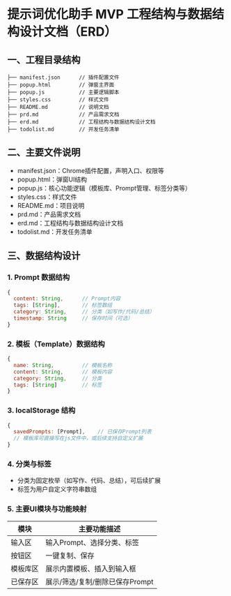 # 提示词优化助手 MVP 工程结构与数据结构设计文档（ERD）

## 一、工程目录结构

```
├── manifest.json      // 插件配置文件
├── popup.html         // 弹窗主界面
├── popup.js           // 主要逻辑脚本
├── styles.css         // 样式文件
├── README.md          // 说明文档
├── prd.md             // 产品需求文档
├── erd.md             // 工程结构与数据结构设计文档
├── todolist.md        // 开发任务清单
```

## 二、主要文件说明
- manifest.json：Chrome插件配置，声明入口、权限等
- popup.html：弹窗UI结构
- popup.js：核心功能逻辑（模板库、Prompt管理、标签分类等）
- styles.css：样式文件
- README.md：项目说明
- prd.md：产品需求文档
- erd.md：工程结构与数据结构设计文档
- todolist.md：开发任务清单

## 三、数据结构设计

### 1. Prompt 数据结构
```js
{
  content: String,      // Prompt内容
  tags: [String],       // 标签数组
  category: String,     // 分类（如写作/代码/总结）
  timestamp: String     // 保存时间（可选）
}
```

### 2. 模板（Template）数据结构
```js
{
  name: String,         // 模板名称
  content: String,      // 模板内容
  category: String,     // 分类
  tags: [String]        // 标签
}
```

### 3. localStorage 结构
```js
{
  savedPrompts: [Prompt],    // 已保存Prompt列表
  // 模板库可直接写在js文件中，或后续支持自定义扩展
}
```

### 4. 分类与标签
- 分类为固定枚举（如写作、代码、总结），可后续扩展
- 标签为用户自定义字符串数组

### 5. 主要UI模块与功能映射
| 模块         | 主要功能描述                   |
|--------------|-------------------------------|
| 输入区       | 输入Prompt、选择分类、标签     |
| 按钮区       | 一键复制、保存                 |
| 模板库区     | 展示内置模板、插入到输入框     |
| 已保存区     | 展示/筛选/复制/删除已保存Prompt| 